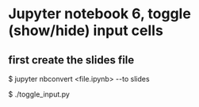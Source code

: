 # Jupyter notebook 6, toggle (show/hide) input cells
## first create the slides file

$ jupyter nbconvert <file.ipynb> --to slides 

$ ./toggle_input.py <jupyter-slide-html-file>
